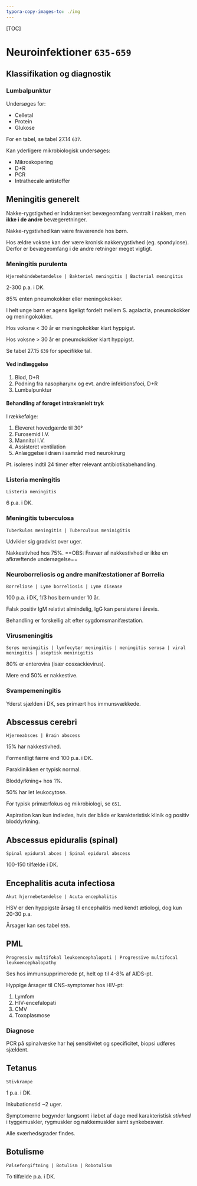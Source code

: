 ```yaml
---
typora-copy-images-to: ./img
---
```


[TOC]
# Neuroinfektioner `635-659`

## Klassifikation og diagnostik

### Lumbalpunktur

Undersøges for:

- Celletal
- Protein
- Glukose

For en tabel, se tabel 27.14 `637`.

Kan yderligere mikrobiologisk undersøges:

- Mikroskopering
- D+R
- PCR
- Intrathecale antistoffer

## Meningitis generelt

Nakke-rygstigvhed er indskrænket bevægeomfang ventralt i nakken, men **ikke i de andre** bevægeretninger.

Nakke-rygstivhed kan være fraværende hos børn.

Hos ældre voksne kan der være kronisk nakkerygstivhed (eg. spondylose). Derfor er bevægeomfang i de andre retninger meget vigtigt.

### Meningitis purulenta

`Hjernehindebetændelse | Bakteriel meningitis | Bacterial meningitis`

2-300 p.a. i DK.

85% enten pneumokokker eller meningokokker.

I helt unge børn er agens ligeligt fordelt mellem S. agalactia, pneumokokker og meningokokker.

Hos voksne < 30 år er meningokokker klart hyppigst.

Hos voksne > 30 år er pneumokokker klart hyppigst.

Se tabel 27.15 `639` for specifikke tal.

#### Ved indlæggelse

1. Blod, D+R
2. Podning fra nasopharynx og evt. andre infektionsfoci, D+R
3. Lumbalpunktur

#### Behandling af forøget intrakranielt tryk

I rækkefølge:

1. Eleveret hovedgærde til 30°
2. Furosemid I.V.
3. Mannitol I.V.
4. Assisteret ventilation
5. Anlæggelse i dræn i samråd med neurokirurg

Pt. isoleres indtil 24 timer efter relevant antibiotikabehandling.

### Listeria meningitis

`Listeria meningitis`

6 p.a. i DK.

### Meningitis tuberculosa

`Tuberkuløs meningitis | Tuberculous meninigitis`

Udvikler sig gradvist over uger.

Nakkestivhed hos 75%. ==OBS: Fravær af nakkestivhed er ikke en afkræftende undersøgelse==

### Neuroborreliosis og andre manifæstationer af Borrelia

`Borreliose | Lyme borreliosis | Lyme disease`

100 p.a. i DK, 1/3 hos børn under 10 år.

Falsk positiv IgM relativt almindelig, IgG kan persistere i årevis.

Behandling er forskellig alt efter sygdomsmanifæstation.

### Virusmeningitis

`Serøs meningitis | lymfocytær meningitis | meningitis serosa | viral meningitis | aseptisk meninigitis`

80% er enterovira (især cosxackievirus).

Mere end 50% er nakkestive.

### Svampemeningitis

Yderst sjælden i DK, ses primært hos immunsvækkede.

## Abscessus cerebri

`Hjerneabsces | Brain abscess`

15% har nakkestivhed.

Formentligt færre end 100 p.a. i DK.

Paraklinikken er typisk normal.

Bloddyrkning+ hos 1%.

50% har let leukocytose.

For typisk primærfokus og mikrobiologi, se `651`.

Aspiration kan kun indledes, hvis der både er karakteristisk klinik og positiv bloddyrkning.

## Abscessus epiduralis (spinal)

`Spinal epidural abces | Spinal epidural abscess`

100-150 tilfælde i DK.

## Encephalitis acuta infectiosa

`Akut hjernebetændelse | Acuta encephalitis`

HSV er den hyppigste årsag til encephalitis med kendt ætiologi, dog kun 20-30 p.a.

Årsager kan ses tabel `655`.

## PML

`Progressiv multifokal leukoencephalopati | Progressive multifocal leukoencephalopathy`

Ses hos immunsupprimerede pt, helt op til 4-8% af AIDS-pt.

Hyppige årsager til CNS-symptomer hos HIV-pt:

1. Lymfom
2. HIV-encefalopati
3. CMV
4. Toxoplasmose

### Diagnose

PCR på spinalvæske har høj sensitivitet og specificitet, biopsi udføres sjældent.

## Tetanus

`Stivkrampe`

1 p.a. i DK.

Inkubationstid ~2 uger.

Symptomerne begynder langsomt i løbet af dage med karakteristisk *stivhed* i tyggemuskler, rygmuskler og nakkemuskler samt synkebesvær.

Alle sværhedsgrader findes.

## Botulisme

`Pølseforgiftning | Botulism | Robotulism`

To tilfælde p.a. i DK.



